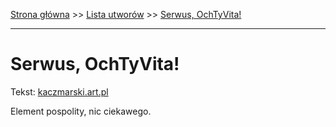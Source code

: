 [Strona główna](../index.md) >> [Lista utworów](../list.md) >> [Serwus, OchTyVita!](545.md)

---

# Serwus, OchTyVita!

Tekst: [kaczmarski.art.pl](https://www.kaczmarski.art.pl/tworczosc/wiersze/serwus-ochtyvita/)

Element pospolity, nic ciekawego.
